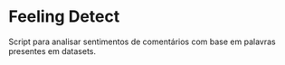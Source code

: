 # Feeling Detect

Script para analisar sentimentos de comentários com base em palavras presentes em datasets.
